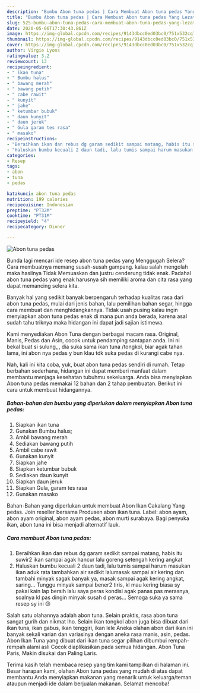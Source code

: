 ```yaml
---
description: "Bumbu Abon tuna pedas | Cara Membuat Abon tuna pedas Yang Lezat"
title: "Bumbu Abon tuna pedas | Cara Membuat Abon tuna pedas Yang Lezat"
slug: 525-bumbu-abon-tuna-pedas-cara-membuat-abon-tuna-pedas-yang-lezat
date: 2020-05-06T17:30:43.861Z
image: https://img-global.cpcdn.com/recipes/9143dbcc0ed03bc0/751x532cq70/abon-tuna-pedas-foto-resep-utama.jpg
thumbnail: https://img-global.cpcdn.com/recipes/9143dbcc0ed03bc0/751x532cq70/abon-tuna-pedas-foto-resep-utama.jpg
cover: https://img-global.cpcdn.com/recipes/9143dbcc0ed03bc0/751x532cq70/abon-tuna-pedas-foto-resep-utama.jpg
author: Virgie Lyons
ratingvalue: 3.2
reviewcount: 13
recipeingredient:
- " ikan tuna"
- " Bumbu halus"
- " bawang merah"
- " bawang putih"
- " cabe rawit"
- " kunyit"
- " jahe"
- " ketumbar bubuk"
- " daun kunyit"
- " daun jeruk"
- " Gula garam tes rasa"
- " masako"
recipeinstructions:
- "Beraihkan ikan dan rebus dg garam sedikit sampai matang, habis itu suwir2 ikan sampai agak hancur lalu goreng setengah kering angkat"
- "Haluskan bumbu kecuali 2 daun tadi, lalu tumis sampai harum masukan ikan aduk rata tambahkan air sedikit lalumasak sampai air kering dan tambahi minyak sagak banyak ya, masak sampai agak kering angkat, saring... Tunggu minyak sampai bener2 tiris, kl mau kering biasa sy pakai kain lap bersih lalu saya peras kondisi agak panas pas merasnya, soalnya kl pas dingin minyak susah d peras... Semoga suka ya sama resep sy ini 😍"
categories:
- Resep
tags:
- abon
- tuna
- pedas

katakunci: abon tuna pedas 
nutrition: 199 calories
recipecuisine: Indonesian
preptime: "PT32M"
cooktime: "PT31M"
recipeyield: "4"
recipecategory: Dinner

---
```



![Abon tuna pedas](https://img-global.cpcdn.com/recipes/9143dbcc0ed03bc0/751x532cq70/abon-tuna-pedas-foto-resep-utama.jpg)

Bunda lagi mencari ide resep abon tuna pedas yang Menggugah Selera? Cara membuatnya memang susah-susah gampang. kalau salah mengolah maka hasilnya Tidak Memuaskan dan justru cenderung tidak enak. Padahal abon tuna pedas yang enak harusnya sih memiliki aroma dan cita rasa yang dapat memancing selera kita.

Banyak hal yang sedikit banyak berpengaruh terhadap kualitas rasa dari abon tuna pedas, mulai dari jenis bahan, lalu pemilihan bahan segar, hingga cara membuat dan menghidangkannya. Tidak usah pusing kalau ingin menyiapkan abon tuna pedas enak di mana pun anda berada, karena asal sudah tahu triknya maka hidangan ini dapat jadi sajian istimewa.

Kami menyediakan Abon Tuna dengan berbagai macam rasa. Original, Manis, Pedas dan Asin, cocok untuk pendamping santapan anda. Ini ni bekal buat si sulung,,, dia suka sama ikan tuna /tongkol, biar agak tahan lama, ini abon nya pedas y bun klau tdk suka pedas di kurangi cabe nya.


Nah, kali ini kita coba, yuk, buat abon tuna pedas sendiri di rumah. Tetap berbahan sederhana, hidangan ini dapat memberi manfaat dalam membantu menjaga kesehatan tubuhmu sekeluarga. Anda bisa menyiapkan Abon tuna pedas memakai 12 bahan dan 2 tahap pembuatan. Berikut ini cara untuk membuat hidangannya.

<!--inarticleads1-->

##### Bahan-bahan dan bumbu yang diperlukan dalam menyiapkan Abon tuna pedas:

1. Siapkan  ikan tuna
1. Gunakan  Bumbu halus;
1. Ambil  bawang merah
1. Sediakan  bawang putih
1. Ambil  cabe rawit
1. Gunakan  kunyit
1. Siapkan  jahe
1. Siapkan  ketumbar bubuk
1. Sediakan  daun kunyit
1. Siapkan  daun jeruk
1. Siapkan  Gula, garam tes rasa
1. Gunakan  masako


Bahan-Bahan yang diperlukan untuk membuat Abon Ikan Cakalang Yang pedas. Join reseller bersama Produsen abon ikan tuna. Label: abon ayam, abon ayam original, abon ayam pedas, abon murti surabaya. Bagi penyuka ikan, abon tuna ini bisa menjadi alternatif lauk. 

<!--inarticleads2-->

##### Cara membuat Abon tuna pedas:

1. Beraihkan ikan dan rebus dg garam sedikit sampai matang, habis itu suwir2 ikan sampai agak hancur lalu goreng setengah kering angkat
1. Haluskan bumbu kecuali 2 daun tadi, lalu tumis sampai harum masukan ikan aduk rata tambahkan air sedikit lalumasak sampai air kering dan tambahi minyak sagak banyak ya, masak sampai agak kering angkat, saring... Tunggu minyak sampai bener2 tiris, kl mau kering biasa sy pakai kain lap bersih lalu saya peras kondisi agak panas pas merasnya, soalnya kl pas dingin minyak susah d peras... Semoga suka ya sama resep sy ini 😍


Salah satu olahannya adalah abon tuna. Selain praktis, rasa abon tuna sangat gurih dan nikmat lho. Selain ikan tongkol abon juga bisa dibuat dari ikan tuna, ikan gabus, ikan tenggiri, ikan lele Aneka olahan abon dari ikan ini banyak sekali varian dan variasinya dengan aneka rasa manis, asin, pedas. Abon Ikan Tuna yang dibuat dari ikan tuna segar pilihan dibumbui rempah-rempah alami asli Cocok diaplikasikan pada semua hidangan. Abon Tuna Paris, Makin disukai dan Paling Laris. 

Terima kasih telah membaca resep yang tim kami tampilkan di halaman ini. Besar harapan kami, olahan Abon tuna pedas yang mudah di atas dapat membantu Anda menyiapkan makanan yang menarik untuk keluarga/teman ataupun menjadi ide dalam berjualan makanan. Selamat mencoba!
